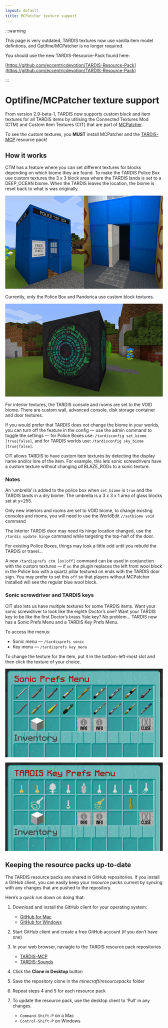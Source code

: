 ```yaml
---
layout: default
title: MCPatcher texture support
---
```


:::warning

This page is very outdated, TARDIS textures now use vanilla item model defintions, and Optifine/MCPatcher is no longer
required.

You should use the new TARDIS-Resource-Pack found here:

[https://github.com/eccentricdevotion/TARDIS-Resource-Pack](https://github.com/eccentricdevotion/TARDIS-Resource-Pack)

:::

# Optifine/MCPatcher texture support

From version 2.9-beta-1, TARDIS now supports custom block and item textures for all TARDIS items by utilising the
Connected Textures Mod (CTM) and Custom Item Textures (CIT) that are part
of [MCPatcher](http://www.minecraftforum.net/topic/1496369-).

To see the custom textures, you **MUST** install MCPatcher and
the [TARDIS-MCP](https://github.com/eccentricdevotion/TARDIS-MCP) resource pack!

## How it works

CTM has a feature where you can set different textures for blocks depending on which biome they are found. To make the
TARDIS Police Box use custom textures the 3 x 3 block area where the TARDIS lands is set to a DEEP\_OCEAN biome. When
the TARDIS leaves the location, the biome is reset back to what is was originally.

![CTM TARDIS](/images/docs/doors_opening_right_way.jpg)

Currently, only the Police Box and Pandorica use custom block textures.

![CTM Pandorica](/images/docs/pandorica.jpg)

For interior textures, the TARDIS console and rooms are set to the VOID biome. There are custom wall, advanced console,
disk storage container and door textures.

If you would prefer that TARDIS does not change the biome in your worlds, you can turn off the feature in the config —
use the admin command to toggle the settings — for Police Boxes use: `/tardisconfig set_biome [true|false]`, and for
TARDIS worlds use: `/tardisconfig sky_biome [true|false]`.

CIT allows TARDIS to have custom item textures by detecting the display name and/or lore of the item. For example, this
lets sonic screwdrivers have a custom texture without changing _all_ BLAZE\_RODs to a sonic texture.

### Notes

An ‘umbrella’ is added to the police box when `set_biome` is `true` and the TARDIS lands in a dry biome. The umbrella is
a 3 x 3 x 1 area of glass blocks set at y=255.

Only new interiors and rooms are set to VOID biome, to change existing consoles and rooms, you will need to use the
WorldEdit `//setbiome void` command

The interior TARDIS door may need its hinge location changed, use the `/tardis update hinge` command while targeting the
top-half of the door.

For existing Police Boxes, things may look a little odd until you rebuild the TARDIS or travel...

A new `/tardisprefs ctm [on|off]` command can be used in conjunction with the custom textures — if `on` the plugin
replaces the left front wool block in the Police box with a quartz pillar textured on ends with the TARDIS door sign.
You may prefer to set this `off` so that players without MCPatcher installed will see the regular blue wool block.

### Sonic screwdriver and TARDIS keys

CIT also lets us have multiple textures for some TARDIS items. Want your sonic screwdriver to look like the eighth
Doctor’s one? Want your TARDIS key to be like the first Doctor’s brass Yale key? No problem... TARDIS now has a Sonic
Prefs Menu and a TARDIS Key Prefs Menu.

To access the menus:

- Sonic menu — `/tardisprefs sonic`
- Key menu — `/tardisprefs key_menu`

To change the texture for the item, put it in the bottom-left-most slot and then click the texture of your choice.

![Sonic menu](/images/docs/sonic_prefs_menu.jpg)

![Key menu](/images/docs/key_prefs_menu.jpg)

## Keeping the resource packs up-to-date

The TARDIS resource packs are shared in GitHub repositories. If you install a GitHub client, you can easily keep your
resource packs current by syncing with any changes that are pushed to the repository.

Here’s a quick run down on doing that:

1. Download and install the GitHub client for your operating system:

    - [GitHub for Mac](https://mac.github.com/)
    - [GitHub for Windows](https://windows.github.com/)

2. Start GitHub client and create a free GitHub account (if you don’t have one)
3. In your web browser, naviagte to the TARDIS resource pack repositories

    - [TARDIS-MCP](https://github.com/eccentricdevotion/TARDIS-MCP)
    - [TARDIS-Sounds](https://github.com/eccentricdevotion/TARDIS-SoundResourcePack)

4. Click the **Clone in Desktop** button
5. Save the repository clone in the _minecraft/resourcepacks_ folder
6. Repeat steps 4 and 5 for each resource pack
7. To update the resource pack, use the desktop client to ‘Pull’ in any changes.

    - `Command-Shift-P` on a Mac
    - `Control-Shift-P` on Windows
